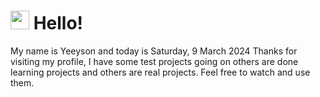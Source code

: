  <h1>
    <img src="https://emojis.slackmojis.com/emojis/images/1643510097/45343/hi.gif?1643510097" width="30"/> 
    Hello!
 </h1>
 <p>
    My name is Yeeyson and today is Saturday, 9 March 2024
    Thanks for visiting my profile, I have some test projects going on others are done learning projects and others are real projects.
    Feel free to watch and use them.
 </p>